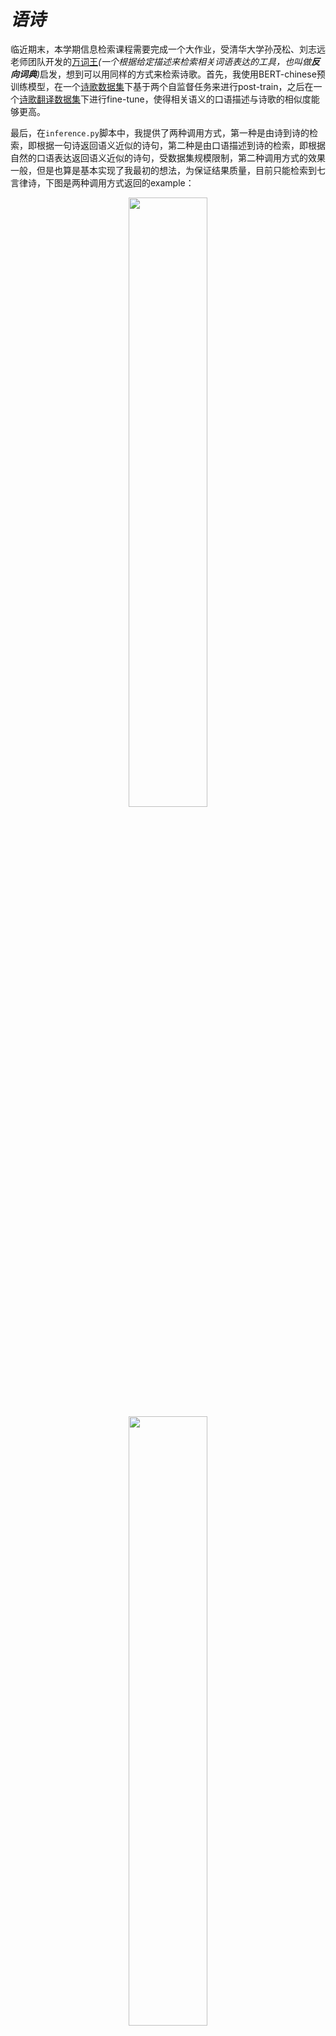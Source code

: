 # <i>语诗</i>
临近期末，本学期信息检索课程需要完成一个大作业，受清华大学孙茂松、刘志远老师团队开发的<a href='https://wantwords.thunlp.org'>万词王</a><i>(一个根据给定描述来检索相关词语表达的工具，也叫做<b>反向词典</b>)</i>启发，想到可以用同样的方式来检索诗歌。首先，我使用BERT-chinese预训练模型，在一个<a href='https://github.com/snowtraces/poetry-source'>诗歌数据集</a>下基于两个自监督任务来进行post-train，之后在一个<a href='https://github.com/THUNLP-AIPoet/CCPM'>诗歌翻译数据集</a>下进行fine-tune，使得相关语义的口语描述与诗歌的相似度能够更高。

最后，在`inference.py`脚本中，我提供了两种调用方式，第一种是由诗到诗的检索，即根据一句诗返回语义近似的诗句，第二种是由口语描述到诗的检索，即根据自然的口语表达返回语义近似的诗句，受数据集规模限制，第二种调用方式的效果一般，但是也算是基本实现了我最初的想法，为保证结果质量，目前只能检索到七言律诗，下图是两种调用方式返回的example：

<div align=center><img src="https://github.com/morecry/With-Poetry/blob/main/fig/%E5%BE%AE%E4%BF%A1%E5%9B%BE%E7%89%87_20211216222031.png" width="50%"></div>
<div align=center><img src="https://github.com/morecry/With-Poetry/blob/main/fig/%E5%BE%AE%E4%BF%A1%E5%9B%BE%E7%89%87_20211216222042.png" width="50%"></div>

----------------------------------------------------------------------------------------------------------------------------------------------------------------------
<b>按照下面的提示操作来训练模型或是直接复现结果</b>

----------------------------------------------------------------------------------------------------------------------------------------------------------------------

## 首先安装依赖库
  * torch=1.4.0
  * transformers=2.7.0

## 直接测试结果
> 1. 下载预处理后的诗歌数据集文件<a href='https://drive.google.com/file/d/1TbRQBGzwsp4Jc3N-UiOB_UYNzFJ-1wBl/view?usp=sharing'>all_pair_7.txt</a>放入`data`文件夹中
> 2. 下载预训练模型文件<a href=''>bert_ch.txt</a>和<a href=''>bert_poem.txt</a>放入`output`文件夹中
> 3. 运行`inference.py`

## 重新训练
> 1. 下载预处理后的诗歌数据集文件<a href='https://drive.google.com/file/d/1TbRQBGzwsp4Jc3N-UiOB_UYNzFJ-1wBl/view?usp=sharing'>all_pair_7.txt</a>放入`data`文件夹中
> 2. 运行`split_data.py`
> 3. 使用如下命令添加后台训练任务(多卡训练，如果是单卡将CUDA_VISIBLE_DEVICES后面的数字改成0即可)
```shell
CUDA_VISIBLE_DEVICES=0,1,2,3 nohup python run.py >train.log 2>&1 &
```
> 4. 训练结束后可以运行`inference.py`进行测试




<small><i></i></small>
